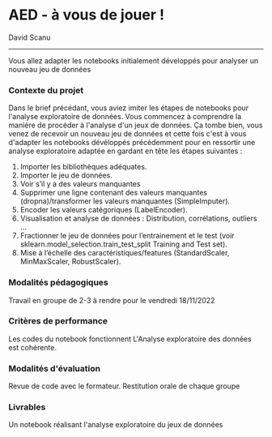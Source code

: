 # AED - à vous de jouer !

David Scanu

---

Vous allez adapter les notebooks initialement développés pour analyser un nouveau jeu de données

### Contexte du projet
Dans le brief précédant, vous aviez imiter les étapes de notebooks pour l'analyse exploratoire de données. Vous commencez à comprendre la manière de procéder à l'analyse d'un jeux de données. Ça tombe bien, vous venez de recevoir un nouveau jeu de données et cette fois c'est à vous d'adapter les notebooks dévéloppés précédemment pour en ressortir une analyse exploratoire adaptée en gardant en tête les étapes suivantes :

1. Importer les bibliothèques adéquates.
2. Importer le jeu de données.
3. Voir s’il y a des valeurs manquantes
4. Supprimer une ligne contenant des valeurs manquantes (dropna)/transformer les valeurs manquantes (SimpleImputer).
5. Encoder les valeurs catégoriques (LabelEncoder).
6. Visualisation et analyse de données : Distribution, corrélations, outliers …
7. Fractionner le jeu de données pour l’entrainement et le test (voir sklearn.model_selection.train_test_split Training and Test set).
8. Mise à l’échelle des caractéristiques/features (StandardScaler, MinMaxScaler, RobustScaler).

### Modalités pédagogiques

Travail en groupe de 2-3 à rendre pour le vendredi 18/11/2022

### Critères de performance

Les codes du notebook fonctionnent
L'Analyse exploratoire des données est cohérente.

### Modalités d'évaluation

Revue de code avec le formateur.
Restitution orale de chaque groupe

### Livrables

Un notebook réalisant l'analyse exploratoire du jeux de données
